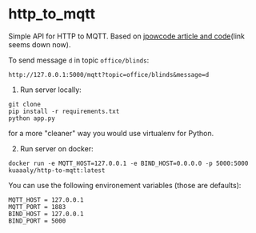 # http_to_mqtt

Simple API for HTTP to MQTT. Based on [jpowcode article and code](http://jpowcode.com/http_to_mqtt.html)(link seems down now).

To send message `d` in topic `office/blinds`:
```
http://127.0.0.1:5000/mqtt?topic=office/blinds&message=d
```

1. Run server locally:
```
git clone
pip install -r requirements.txt
python app.py
```
for a more "cleaner" way you would use virtualenv for Python.

2. Run server on docker:
```
docker run -e MQTT_HOST=127.0.0.1 -e BIND_HOST=0.0.0.0 -p 5000:5000 kuaaaly/http-to-mqtt:latest
```

You can use the following environement variables (those are defaults):
```
MQTT_HOST = 127.0.0.1
MQTT_PORT = 1883
BIND_HOST = 127.0.0.1
BIND_PORT = 5000
```
